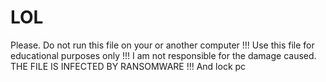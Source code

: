 # LOL
Please. Do not run this file on your or another computer !!! Use this file for educational purposes only !!! I am not responsible for the damage caused. THE FILE IS INFECTED BY RANSOMWARE !!!
And lock pc 


